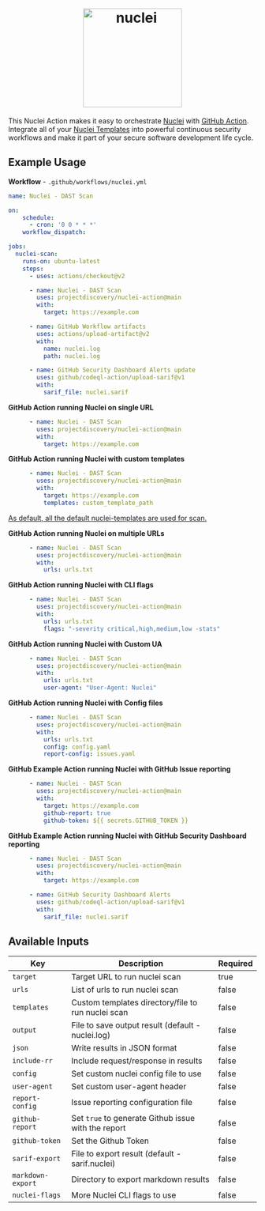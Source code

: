 <h1 align="center">
  <img src="https://github.com/projectdiscovery/nuclei/blob/master/static/nuclei-logo.png" alt="nuclei" width="200px"></a>
  <br>
</h1>

This Nuclei Action makes it easy to orchestrate [Nuclei](https://github.com/projectdiscovery/nuclei) with [GitHub Action](https://github.com/features/actions).
Integrate all of your [Nuclei Templates](https://github.com/projectdiscovery/nuclei-templates) into powerful continuous security workflows and make it part of your secure software development life cycle.

Example Usage
-----

**Workflow** - `.github/workflows/nuclei.yml`

```yaml
name: Nuclei - DAST Scan

on:
    schedule:
      - cron: '0 0 * * *'
    workflow_dispatch:

jobs:
  nuclei-scan:
    runs-on: ubuntu-latest
    steps:
      - uses: actions/checkout@v2

      - name: Nuclei - DAST Scan
        uses: projectdiscovery/nuclei-action@main
        with:
          target: https://example.com

      - name: GitHub Workflow artifacts
        uses: actions/upload-artifact@v2
        with:
          name: nuclei.log
          path: nuclei.log

      - name: GitHub Security Dashboard Alerts update
        uses: github/codeql-action/upload-sarif@v1
        with:
          sarif_file: nuclei.sarif
```

**GitHub Action running Nuclei on single URL**

```yaml
      - name: Nuclei - DAST Scan
        uses: projectdiscovery/nuclei-action@main
        with:
          target: https://example.com
```

**GitHub Action running Nuclei with custom templates**

```yaml
      - name: Nuclei - DAST Scan
        uses: projectdiscovery/nuclei-action@main
        with:
          target: https://example.com
          templates: custom_template_path
```

<ins>As default, all the default [nuclei-templates](https://github.com/projectdiscovery/nuclei-templates) are used for scan.</ins>

**GitHub Action running Nuclei on multiple URLs**

```yaml
      - name: Nuclei - DAST Scan
        uses: projectdiscovery/nuclei-action@main
        with:
          urls: urls.txt
```

**GitHub Action running Nuclei with CLI flags**

```yaml
      - name: Nuclei - DAST Scan
        uses: projectdiscovery/nuclei-action@main
        with:
          urls: urls.txt
          flags: "-severity critical,high,medium,low -stats"
```

**GitHub Action running Nuclei with Custom UA**

```yaml
      - name: Nuclei - DAST Scan
        uses: projectdiscovery/nuclei-action@main
        with:
          urls: urls.txt
          user-agent: "User-Agent: Nuclei"
```

**GitHub Action running Nuclei with Config files**

```yaml
      - name: Nuclei - DAST Scan
        uses: projectdiscovery/nuclei-action@main
        with:
          urls: urls.txt
          config: config.yaml
          report-config: issues.yaml
```

**GitHub Example Action running Nuclei with GitHub Issue reporting**

```yaml
      - name: Nuclei - DAST Scan
        uses: projectdiscovery/nuclei-action@main
        with:
          target: https://example.com
          github-report: true
          github-token: ${{ secrets.GITHUB_TOKEN }}
```

**GitHub Example Action running Nuclei with GitHub Security Dashboard reporting**

```yaml
      - name: Nuclei - DAST Scan
        uses: projectdiscovery/nuclei-action@main
        with:
          target: https://example.com

      - name: GitHub Security Dashboard Alerts
        uses: github/codeql-action/upload-sarif@v1
        with:
          sarif_file: nuclei.sarif
```

Available Inputs
------

| Key               | Description                                         | Required |
| ----------------- | --------------------------------------------------- | -------- |
| `target`          | Target URL to run nuclei scan                       | true     |
| `urls`            | List of urls to run nuclei scan                     | false    |
| `templates`       | Custom templates directory/file to run nuclei scan  | false    |
| `output`          | File to save output result (default - nuclei.log)   | false    |
| `json`            | Write results in JSON format                        | false    |
| `include-rr`      | Include request/response in results                 | false    |
| `config`          | Set custom nuclei config file to use                | false    |
| `user-agent`      | Set custom user-agent header                        | false    |
| `report-config`   | Issue reporting configuration file                  | false    |
| `github-report`   | Set `true` to generate Github issue with the report | false    |
| `github-token`    | Set the Github Token                                | false    |
| `sarif-export`    | File to export result (default - sarif.nuclei)      | false    |
| `markdown-export` | Directory to export markdown results                | false    |
| `nuclei-flags`    | More Nuclei CLI flags to use                        | false    |

